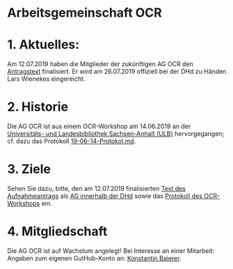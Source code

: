 # Arbeitsgemeinschaft OCR

# 1. Aktuelles:

Am 12.07.2019 haben die Mitglieder der zukünftigen AG OCR den <a href="https://github.com/kba/ag-ocr/blob/master/dhd_ag_ocr.md" target="_blank">Antragstext</a> finalisiert. Er wird am 26.07.2019 offiziell bei der DHd zu Händen Lars Wienekes eingereicht.

# 2. Historie

Die AG OCR ist aus einem OCR-Workshop am 14.06.2019 an der <a href="https://bibliothek.uni-halle.de/" target="_blank">Universitäts- und Landesbibliothek Sachsen-Anhalt (ULB)</a> hervorgegangen; cf. dazu das Protokoll <a href="https://github.com/kba/ag-ocr/blob/master/19-06-14-Protokol.md" target="_blank">19-06-14-Protokol.md</a>.

# 3. Ziele

Sehen Sie dazu, bitte, den am 12.07.2019 finalisierten <a href="https://github.com/kba/ag-ocr/blob/master/dhd_ag_ocr.md" target="_blank">Text des Aufnahmeantrags</a> als <a href="http://dig-hum.de/dhd-ags" target="_blank">AG innerhalb der DHd</a> sowie das <a href="https://github.com/kba/ag-ocr/blob/master/19-06-14-Protokol.md" target="_blank">Protokoll des OCR-Workshops</a> ein.

# 4. Mitgliedschaft

Die AG OCR ist auf Wachstum angelegt! Bei Interesse an einer Mitarbeit: Angaben zum eigenen GutHub-Konto an: <a href="mailto:Konstantin.Baierer">Konstantin Baierer</a>.